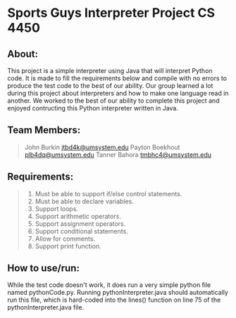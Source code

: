 # Sports Guys Interpreter Project CS 4450

## About:
This project is a simple interpreter using Java that will interpret Python code. It is made to fill the requirements below and compile with no errors to produce the test code to the best of our ability. Our group learned a lot during this project about interpreters and how to make one language read in another. We worked to the best of our ability to complete this project and enjoyed contructing this Python interpreter written in Java.

## Team Members:
> John Burkin
> jtbd4k@umsystem.edu
> Payton Boekhout
> plb4dq@umsystem.edu
> Tanner Bahora
> tmbhc4@umsystem.edu

## Requirements:
> 1. Must be able to support if/else control statements.
> 2. Must be able to declare variables.
> 3. Support loops.
> 4. Support arithmetic operators.
> 5. Support assignment operators.
> 6. Support conditional statements.
> 7. Allow for comments.
> 8. Support print function.
  
## How to use/run:
While the test code doesn't work, it does run a very simple python file named pythonCode.py. Running pythonInterpreter.java should automatically run this file, which is hard-coded into the lines() function on line 75 of the pythonInterpreter.java file.
